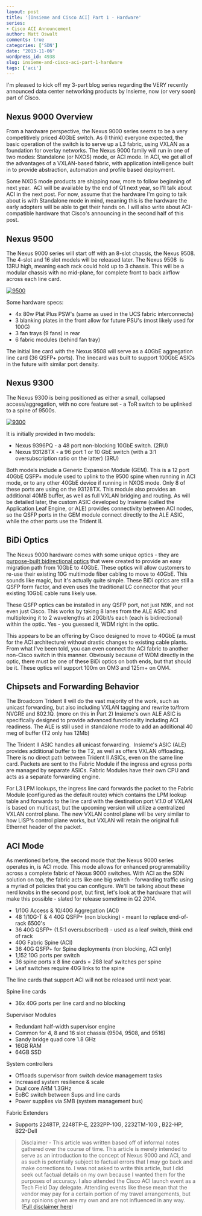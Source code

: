 ```yaml
---
layout: post
title: '[Insieme and Cisco ACI] Part 1 - Hardware'
series:
- Cisco ACI Announcement
author: Matt Oswalt
comments: true
categories: ['SDN']
date: "2013-11-06"
wordpress_id: 4938
slug: insieme-and-cisco-aci-part-1-hardware
tags: ['aci']
---
```



I'm pleased to kick off my 3-part blog series regarding the VERY recently announced data center networking products by Insieme, now (or very soon) part of Cisco.

## Nexus 9000 Overview

From a hardware perspective, the Nexus 9000 series seems to be a very competitively priced 40GbE switch. As (I think) everyone expected, the basic operation of the switch is to serve up a L3 fabric, using VXLAN as a foundation for overlay networks. The Nexus 9000 family will run in one of two modes: Standalone (or NXOS) mode, or ACI mode. In ACI, we get all of the advantages of a VXLAN-based fabric, with application intelligence built in to provide abstraction, automation and profile based deployment.

Some NXOS mode products are shipping now, more to follow beginning of next year.  ACI will be available by the end of Q1 next year, so I'll talk about ACI in the next post. For now, assume that the hardware I'm going to talk about is with Standalone mode in mind, meaning this is the hardware the early adopters will be able to get their hands on. I will also write about ACI-compatible hardware that Cisco's announcing in the second half of this post.

## Nexus 9500

The Nexus 9000 series will start off with an 8-slot chassis, the Nexus 9508. The 4-slot and 16 slot models will be released later. The Nexus 9508  is 13RU high, meaning each rack could hold up to 3 chassis. This will be a modular chassis with no mid-plane, for complete front to back airflow across each line card.

[![9500](/assets/2013/11/9500.jpg)](/assets/2013/11/9500.jpg)

Some hardware specs:

  * 4x 80w Plat Plus PSW's (same as used in the UCS fabric interconnects)
  * 3 blanking plates in the front allow for future PSU's (most likely used for 100G)
  * 3 fan trays (9 fans) in rear
  * 6 fabric modules (behind fan tray)

The initial line card with the Nexus 9508 will serve as a 40GbE aggregation line card (36 QSFP+ ports). The linecard was built to support 100GbE ASICs in the future with similar port density.

## Nexus 9300

The Nexus 9300 is being positioned as either a small, collapsed access/aggregation, with no core feature set - a ToR switch to be uplinked to a spine of 9500s.

[![9300](/assets/2013/11/9300.jpg)](/assets/2013/11/9300.jpg)

It is initially provided in two models:
	
  * Nexus 9396PQ - a 48 port non-blocking 10GbE switch. (2RU)	
  * Nexus 93128TX - a 96 port 1 or 10 GbE switch (with a 3:1 oversubscription ratio on the latter) (3RU)

Both models include a Generic Expansion Module (GEM). This is a 12 port 40GbE QSFP+ module used to uplink to the 9500 spine when running in ACI mode, or to any other 40GbE device if running in NXOS mode. Only 8 of these ports are using on the 93128TX. This module also provides an additional 40MB buffer, as well as full VXLAN bridging and routing. As will be detailed later, the custom ASIC developed by Insieme (called the Application Leaf Engine, or ALE) provides connectivity between ACI nodes, so the QSFP ports in the GEM module connect directly to the ALE ASIC, while the other ports use the Trident II.

## BiDi Optics

The Nexus 9000 hardware comes with some unique optics - they are [purpose-built bidirectional optics](http://www.cisco.com/en/US/products/ps11708/index.html) that were created to provide an easy migration path from 10GbE to 40GbE. These optics will allow customers to re-use their existing 10G multimode fiber cabling to move to 40GbE. This sounds like magic, but it's actually quite simple. These BiDi optics are still a QSFP form factor, and even uses the traditional LC connector that your existing 10GbE cable runs likely use.

These QSFP optics can be installed in any QSFP port, not just N9K, and not even just Cisco. This works by taking 8 lanes from the ALE ASIC and multiplexing it to 2 wavelengths at 20Gbit/s each (each is bidirectional) within the optic. Yes - you guessed it, WDM right in the optic.

This appears to be an offering by Cisco designed to move to 40GbE (a must for the ACI architecture) without drastic changes to existing cable plants. From what I've been told, you can even connect the ACI fabric to another non-Cisco switch in this manner. Obviously because of WDM directly in the optic, there must be one of these BiDi optics on both ends, but that should be it. These optics will support 100m on OM3 and 125m+ on OM4.

## Chipsets and Forwarding Behavior

The Broadcom Trident II will do the vast majority of the work, such as unicast forwarding, but also including VXLAN tagging and rewrite to/from NVGRE and 802.1Q. (more on this in Part 2) Insieme's own ALE ASIC is specifically designed to provide advanced functionality including ACI readiness. The ALE is still used in standalone mode to add an additional 40 meg of buffer (T2 only has 12Mb)

The Trident II ASIC handles all unicast forwarding.  Insieme's ASIC (ALE) provides additional buffer to the T2, as well as offers VXLAN offloading.  There is no direct path between Trident II ASICs, even on the same line card. Packets are sent to the Fabric Module if the ingress and egress ports are managed by separate ASICs. Fabric Modules have their own CPU and acts as a separate forwarding engine.

For L3 LPM lookups, the ingress line card forwards the packet to the Fabric Module (configured as the default route) which contains the LPM lookup table and forwards to the line card with the destination port V.1.0 of VXLAN is based on multicast, but the upcoming version will utilize a centralized VXLAN control plane. The new VXLAN control plane will be very similar to how LISP's control plane works, but VXLAN will retain the original full Ethernet header of the packet.

## ACI Mode

As mentioned before, the second mode that the Nexus 9000 series operates in, is ACI mode. This mode allows for enhanced programmability across a complete fabric of Nexus 9000 switches. With ACI as the SDN solution on top, the fabric acts like one big switch - forwarding traffic using a myriad of policies that you can configure. We'll be talking about these nerd knobs in the second post, but first, let's look at the hardware that will make this possible - slated for release sometime in Q2 2014.

  * 1/10G Access & 10/40G Aggregation (ACI)
  * 48 1/10G-T & 4 40G QSFP+ (non blocking) - meant to replace end-of-rack 6500's
  * 36 40G QSFP+ (1.5:1 oversubscribed) - used as a leaf switch, think end of rack
  * 40G Fabric Spine (ACI)
  * 36 40G QSFP+ for Spine deployments (non blocking, ACI only)
  * 1,152 10G ports per switch
  * 36 spine ports x 8 line cards = 288 leaf switches per spine
  * Leaf switches require 40G links to the spine

The line cards that support ACI will not be released until next year.

Spine line cards
	
  * 36x 40G ports per line card and no blocking

Supervisor Modules

  * Redundant half-width supervisor engine	
  * Common for 4, 8 and 16 slot chassis (9504, 9508, and 9516)
  * Sandy bridge quad core 1.8 GHz
  * 16GB RAM
  * 64GB SSD

System controllers
	
  * Offloads supervisor from switch device management tasks	
  * Increased system resilience & scale
  * Dual core ARM 1.3GHz
  * EoBC switch between Sups and line cards
  * Power supplies via SMB (system management bus)

Fabric Extenders

  * Supports 2248TP, 2248TP-E, 2232PP-10G, 2232TM-10G , B22-HP, B22-Dell

> Disclaimer - This article was written based off of informal notes gathered over the course of time. This article is merely intended to serve as an introduction to the concept of Nexus 9000 and ACI, and as such is potentially subject to factual errors that I may go back and make corrections to. I was not asked to write this article, but I did seek out factual details on my own because I wanted them for the purposes of accuracy. I also attended the Cisco ACI launch event as a Tech Field Day delegate. Attending events like these mean that the vendor may pay for a certain portion of my travel arrangements, but any opinions given are my own and are not influenced in any way. ([Full disclaimer here](https://oswalt.dev/disclaimers/))

